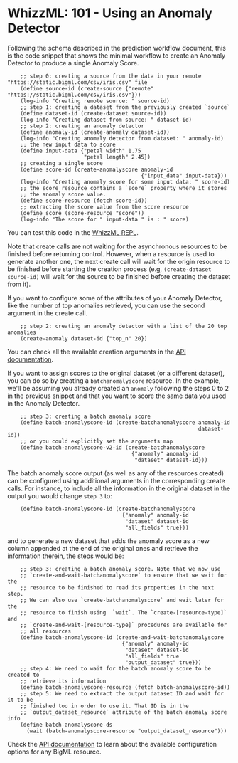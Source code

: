 # WhizzML: 101 - Using an Anomaly Detector

Following the schema described in the prediction workflow
document, this is the code snippet that shows the minimal workflow to
create an Anomaly Detector to produce a single Anomaly Score.


```
    ;; step 0: creating a source from the data in your remote "https://static.bigml.com/csv/iris.csv" file
    (define source-id (create-source {"remote" "https://static.bigml.com/csv/iris.csv"}))
    (log-info "Creating remote source: " source-id)
    ;; step 1: creating a dataset from the previously created `source`
    (define dataset-id (create-dataset source-id))
    (log-info "Creating dataset from source: " dataset-id)
    ;; step 2: creating an anomaly detector
    (define anomaly-id (create-anomaly dataset-id))
    (log-info "Creating anomaly detector from dataset: " anomaly-id)
    ;; the new input data to score
    (define input-data {"petal width" 1.75
                        "petal length" 2.45})
    ;; creating a single score
    (define score-id (create-anomalyscore anomaly-id
                                          {"input_data" input-data}))
    (log-info "Creating anomaly score for some input data: " score-id)
    ;; the score resource contains a `score` property where it stores
    ;; the anomaly score value.
    (define score-resource (fetch score-id))
    ;; extracting the score value from the score resource
    (define score (score-resource "score"))
    (log-info "The score for " input-data " is : " score)
```

You can test this code in the [WhizzML REPL](https://bigml.com/labs/repl/).

Note that create calls are not waiting for the asynchronous resources to be
finished before returning control. However, when a resource is used to generate
another one, the next create call will wait for the origin resource to be
finished before starting the creation process (e.g, `(create-dataset source-id)`
will wait for the source to be finished before creating the dataset from it).

If you want to configure some of the attributes of your Anomaly Detector,
like the number of top anomalies retrieved,
you can use the second argument in the create call.


```
    ;; step 2: creating an anomaly detector with a list of the 20 top anomalies
    (create-anomaly dataset-id {"top_n" 20})
```

You can check all the available creation arguments in the
[API documentation](https://bigml.com/api/anomalies?id=anomaly-detector-arguments).

If you want to assign scores to the original dataset (or a different dataset),
you can do so by creating
a `batchanomalyscore` resource. In the example, we'll be assuming you already
created an `anomaly` following the steps 0 to 2 in the previous snippet and
that you want to score the same data you used in the Anomaly Detector.

```
    ;; step 3: creating a batch anomaly score
    (define batch-anomalyscore-id (create-batchanomalyscore anomaly-id
                                                            dataset-id))
    ;; or you could explicitly set the arguments map
    (define batch-anomalyscore-v2-id (create-batchanomalyscore
                                       {"anomaly" anomaly-id
                                        "dataset" dataset-id}))
```

The batch anomaly score output (as well as any of the resources created)
can be configured using additional arguments in the corresponding create calls.
For instance, to include all the information in the original dataset in the
output you would change `step 3` to:

```
    (define batch-anomalyscore-id (create-batchanomalyscore
                                    {"anomaly" anomaly-id
                                     "dataset" dataset-id
                                     "all_fields" true}))
```

and to generate a new dataset that adds the anomaly score as a new column
appended at the end of the original ones and retrieve the information therein,
the steps would be:

```
    ;; step 3: creating a batch anomaly score. Note that we now use
    ;; `create-and-wait-batchanomalyscore` to ensure that we wait for the
    ;; resource to be finished to read its properties in the next step.
    ;; We can also use `create-batchanomalyscore` and wait later for the
    ;; resource to finish using  `wait`. The `create-[resource-type]` and
    ;; `create-and-wait-[resource-type]` procedures are available for
    ;; all resources
    (define batch-anomalyscore-id (create-and-wait-batchanomalyscore
                                    {"anomaly" anomaly-id
                                     "dataset" dataset-id
                                     "all_fields" true
                                     "output_dataset" true}))
    ;; step 4: We need to wait for the batch anomaly score to be created to
    ;; retrieve its information
    (define batch-anomalyscore-resource (fetch batch-anomalyscore-id))
    ;; step 5: We need to extract the output dataset ID and wait for it to be
    ;; finished too in order to use it. That ID is in the
    ;; `output_dataset_resource` attribute of the batch anomaly score info
    (define batch-anomalyscore-ds
      (wait (batch-anomalyscore-resource "output_dataset_resource")))
```

Check the [API documentation](https://bigml.com/api/) to learn about the
available configuration options for any BigML resource.
